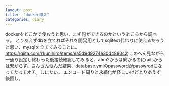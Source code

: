 ```yaml
---
layout: post
title:  "docker導入"
categories: diary
---
```


dockerをどこかで使おうと思い、まず何ができるのかというところから調べる。
とりあえずdbを立てればそれを開発用としてsqliteの代わりに使えるだろうと思い、mysqlを立ててみることに。
<https://qiita.com/rkunihiro/items/ea5d9d9274e30d4880c2> このへん見ながら一通り設定し終わった後接続確認してみると、a5m2からは繋がるのにrailsからは繋がらず。さんざん悩んだ結果、database.ymlのpasswordがpasswrodになってたってオチ。しにたい。
エンコード周りと永続化が怪しいけどとりあえず後回し。

